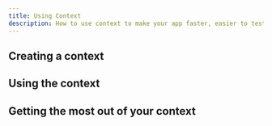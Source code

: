 ```yaml
---
title: Using Context
description: How to use context to make your app faster, easier to test, and contained
---
```


<h2 id="creating-context">Creating a context</h2>

<h2 id="using-context">Using the context</h2>

<h2 id="context-best-practices">Getting the most out of your context</h2>
